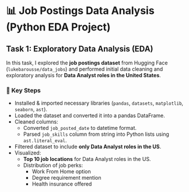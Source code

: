 # 📊 Job Postings Data Analysis (Python EDA Project)

## Task 1: Exploratory Data Analysis (EDA)

In this task, I explored the **job postings dataset** from Hugging Face (`lukebarousse/data_jobs`) and performed initial data cleaning and exploratory analysis for **Data Analyst roles in the United States**.  

### 🔹 Key Steps
- Installed & imported necessary libraries (`pandas`, `datasets`, `matplotlib`, `seaborn`, `ast`).
- Loaded the dataset and converted it into a pandas DataFrame.
- Cleaned columns:
  - Converted `job_posted_date` to datetime format.
  - Parsed `job_skills` column from string into Python lists using `ast.literal_eval`.
- Filtered dataset to include **only Data Analyst roles in the US**.
- Visualized:
  - **Top 10 job locations** for Data Analyst roles in the US.  
  - Distribution of job perks:
    - Work From Home option  
    - Degree requirement mention  
    - Health insurance offered
